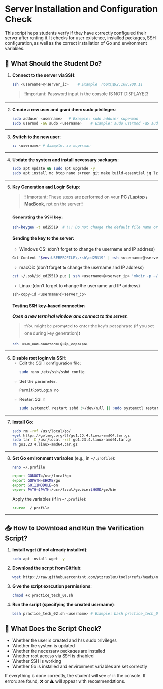 # Server Installation and Configuration Check

This script helps students verify if they have correctly configured their server after renting it. It checks for user existence, installed packages, SSH configuration, as well as the correct installation of Go and environment variables.

## 🔧 What Should the Student Do?

1.  **Connect to the server via SSH**:
    ```bash
    ssh <username>@<server_ip>    # Example: root@192.168.208.11
    ```
    > ❗️Important: Password input in the console IS NOT DISPLAYED❗️

---

2.  **Create a new user and grant them sudo privileges**:
    ```bash
    sudo adduser <username>   # Example: sudo adduser superman
    sudo usermod -aG sudo <username>    # Example: sudo usermod -aG sudo superman
    ```
---

3.  **Switch to the new user**:
    ```bash
    su <username> # Example: su superman
    ```
---

4.  **Update the system and install necessary packages**:
    ```bash
    sudo apt update && sudo apt upgrade -y
    sudo apt install mc btop nano screen git make build-essential jq lz4 -y
    ```
---

5. **Key Generation and Login Setup**:<br>

   >❗️ Important: These steps are performed on your **PC / Laptop / MacBook**, not on the server ❗️

   #### Generating the SSH key:
   ```bash
   ssh-keygen -t ed25519  # !!! Do not change the default file name or path (just keep pressing Enter)! You can also set a passphrase for the key.
    ```
   
   #### Sending the key to the server:
     - Windows OS: (don’t forget to change the username and IP address)
    ```bash
    Get-Content "$env:USERPROFILE\.ssh\ed25519" | ssh <username>@<server_ip> "mkdir -p ~/.ssh; cat >> ~/.ssh/authorized_keys; chmod 700 ~/.ssh; chmod 600 ~/.ssh/authorized_keys"
   ```
     - macOS: (don’t forget to change the username and IP address)
   ```bash
   cat ~/.ssh/id_ed25519.pub | ssh <username>@<server_ip> 'mkdir -p ~/.ssh && chmod 700 ~/.ssh && cat >> ~/.ssh/authorized_keys && chmod 600 ~/.ssh/authorized_keys'
   ```
   - Linux: (don’t forget to change the username and IP address)
   ```bash
   ssh-copy-id <username>@<server_ip>
   ```
   #### Testing SSH key-based connection
    ***Open a new terminal window and connect to the server.***
    > ❗️You might be prompted to enter the key’s passphrase (if you set one during key generation)❗️
    
    ```bash
   ssh <имя_пользователя>@<ip_сервера>
   ```
---

6.  **Disable root login via SSH**:
    * Edit the SSH configuration file:
        ```bash
        sudo nano /etc/ssh/sshd_config
        ```
    * Set the parameter:
        ```
        PermitRootLogin no
        ```
    * Restart SSH:
        ```bash
        sudo systemctl restart sshd 2>/dev/null || sudo systemctl restart ssh
        ```
---

7.  **Install Go**:
    ```bash
    sudo rm -rvf /usr/local/go/
    wget https://golang.org/dl/go1.23.4.linux-amd64.tar.gz
    sudo tar -C /usr/local -xzf go1.23.4.linux-amd64.tar.gz
    rm go1.23.4.linux-amd64.tar.gz
    ```
---

8.  **Set Go environment variables** (e.g., in `~/.profile`):
    ```bash
    nano ~/.profile
    ```
    ```bash
    export GOROOT=/usr/local/go
    export GOPATH=$HOME/go
    export GO111MODULE=on
    export PATH=$PATH:/usr/local/go/bin:$HOME/go/bin
    ```
    Apply the variables (if in `~/.profile`):
    ```bash
    source ~/.profile
    ```
---

## 📥 How to Download and Run the Verification Script?

1.  **Install wget (if not already installed)**:
    ```bash
    sudo apt install wget -y
    ```

2.  **Download the script from GitHub**:
    ```bash
    wget https://raw.githubusercontent.com/ptzruslan/tools/refs/heads/main/validator/tech02/practice_tech_02_eng.sh -O practice_tech_02.sh
    ```

3.  **Give the script execution permissions**:
    ```bash
    chmod +x practice_tech_02.sh
    ```

4.  **Run the script (specifying the created username)**:
    ```bash
    bash practice_tech_02.sh <username> # Example: bash practice_tech_02.sh superman
    ```

## 📌 What Does the Script Check?
* Whether the user is created and has sudo privileges
* Whether the system is updated
* Whether the necessary packages are installed
* Whether root access via SSH is disabled
* Whether SSH is working
* Whether Go is installed and environment variables are set correctly

If everything is done correctly, the student will see ✅ in the console. If errors are found, ❌ or ⚠️ will appear with recommendations.

